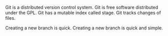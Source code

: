Git is a distributed version control system.
Git is free software distributed under the GPL.
Git has a mutable index called stage.
Git tracks changes of files.

Creating a new  branch is quick.
Creating a new branch is quick and simple.
